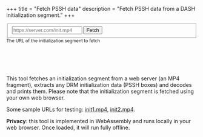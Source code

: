 +++
title = "Fetch PSSH data"
description = "Fetch PSSH data from a DASH initialization segment."
+++


<form>
   <fieldset role="group">
      <input id="url" type="url" placeholder="https://server.com/init.mp4"/>
      <button id="go"
         data-tooltip="Fetch MP4 segment and decode any PSSH boxes"
         data-placement="left">Fetch</button>
   </fieldset>
   <small>The URL of the initialization segment to fetch</small>
</form>

<div id="output" style="margin-top:2em;margin-bottom:2em;padding:1em"></div>

This tool fetches an initialization segment from a web server (an MP4 fragment), extracts any DRM
initialization data (PSSH boxes) and decodes and prints them. Please note that the initialization
segment is fetched using your own web browser.

Some sample URLs for testing: [init1.mp4](https://m.dtv.fi/dash/dasherh264v3/drm/a1/i.mp4),
[init2.mp4](https://s71135.cdn.mytvnet.vn/pkg20/__cl/vstv341/sc-gaFECw/V2_init.mp4).

**Privacy**: this tool is implemented in WebAssembly and runs locally in your web browser. Once
loaded, it will run fully offline.


<script type="module" src="../js/fetch-init.js"></script>
